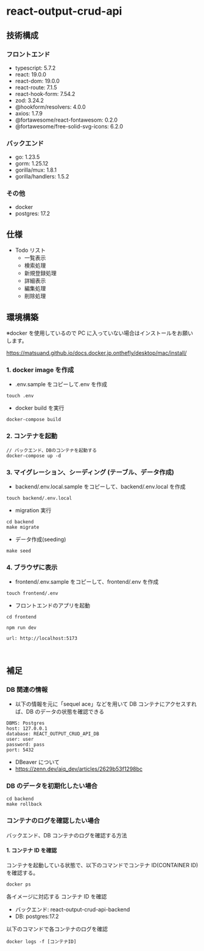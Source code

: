 # react-output-crud-api

## 技術構成

### フロントエンド

- typescript: 5.7.2
- react: 19.0.0
- react-dom: 19.0.0
- react-route: 7.1.5
- react-hook-form: 7.54.2
- zod: 3.24.2
- @hookform/resolvers: 4.0.0
- axios: 1.7.9
- @fortawesome/react-fontawesom: 0.2.0
- @fortawesome/free-solid-svg-icons: 6.2.0

### バックエンド

- go: 1.23.5
- gorm: 1.25.12
- gorilla/mux: 1.8.1
- gorilla/handlers: 1.5.2

### その他

- docker
- postgres: 17.2

## 仕様

- Todo リスト
  - 一覧表示
  - 検索処理
  - 新規登録処理
  - 詳細表示
  - 編集処理
  - 削除処理

## 環境構築

※docker を使用しているので PC に入っていない場合はインストールをお願いします。

https://matsuand.github.io/docs.docker.jp.onthefly/desktop/mac/install/

### 1. docker image を作成

- .env.sample をコピーして.env を作成

```
touch .env
```

- docker build を実行

```
docker-compose build
```

### 2. コンテナを起動

```
// バックエンド、DBのコンテナを起動する
docker-compose up -d
```

### 3. マイグレーション、シーディング (テーブル、データ作成)

- backend/.env.local.sample をコピーして、backend/.env.local を作成

```
touch backend/.env.local
```

- migration 実行

```
cd backend
make migrate
```

- データ作成(seeding)

```
make seed
```

### 4. ブラウザに表示

- frontend/.env.sample をコピーして、frontend/.env を作成

```
touch frontend/.env
```

- フロントエンドのアプリを起動

```
cd frontend

npm run dev

url: http://localhost:5173
```

<br >

## 補足

### DB 関連の情報

- 以下の情報を元に「sequel ace」などを用いて DB コンテナにアクセスすれば、DB のデータの状態を確認できる

```
DBMS: Postgres
host: 127.0.0.1
database: REACT_OUTPUT_CRUD_API_DB
user: user
password: pass
port: 5432
```

- DBeaver について
- https://zenn.dev/aiq_dev/articles/2629b53f1298bc

### DB のデータを初期化したい場合

```
cd backend
make rollback
```

### コンテナのログを確認したい場合

バックエンド、DB コンテナのログを確認する方法

#### 1. コンテナ ID を確認

コンテナを起動している状態で、以下のコマンドでコンテナ ID(CONTAINER ID)を確認する。

```
docker ps
```

各イメージに対応する コンテナ ID を確認

- バックエンド: react-output-crud-api-backend
- DB: postgres:17.2

以下のコマンドで各コンテナのログを確認

```
docker logs -f [コンテナID]
```
